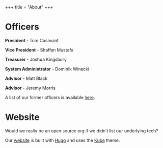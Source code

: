 +++
title = "About"
+++

# Officers

**President** - Tom Casavant

**Vice President** - Shaffan Mustafa

**Treasurer** - Joshua Kingsbury

**System Administrator** - Dominik Winecki

**Advisor** - Matt Black

**Advisor** - Jeremy Morris

A list of our former officers is available [here](/former-officers).


# Website

Would we really be an open source org if we didn't list our underlying tech?

Our [website](https://github.com/osuosc/website) is built with [Hugo](https://gohugo.io/) and uses the [Kube](https://github.com/jeblister/kube) theme.
